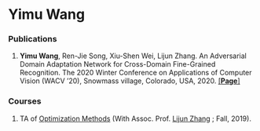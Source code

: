 # Yimu Wang

### Publications

1. **Yimu Wang**, Ren-Jie Song, Xiu-Shen Wei, Lijun Zhang. An Adversarial Domain Adaptation Network for Cross-Domain Fine-Grained Recognition. The 2020 Winter Conference on Applications of Computer Vision (WACV ’20), Snowmass village, Colorado, USA, 2020. [[**Page**]](https://yimuwang96.github.io/DA-Retail/index.html)

### Courses

1. TA of [Optimization Methods](http://www.lamda.nju.edu.cn/chengq/course/optfall2019.html)  (With Assoc. Prof. [Lijun Zhang](https://cs.nju.edu.cn/zlj/) ; Fall, 2019).
